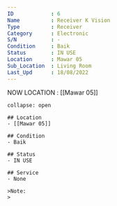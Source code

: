 ```yaml
---
ID            : 6
Name          : Receiver K Vision
Type          : Receiver
Category      : Electronic
S/N           : -
Condition     : Baik
Status        : IN USE
Location      : Mawar 05
Sub_Location  : Living Room
Last_Upd      : 18/08/2022
---
```



NOW LOCATION : [[Mawar 05]]

```ad-History
collapse: open

## Location
- [[Mawar 05]]

## Condition
- Baik

## Status
- IN USE

## Service
- None

>Note:
>


```
